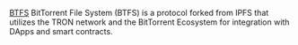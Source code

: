 [BTFS](https://btfs.io) BitTorrent File System (BTFS) is a protocol forked from IPFS that utilizes the TRON network and the BitTorrent Ecosystem for integration with DApps and smart contracts.

